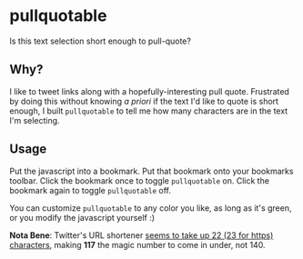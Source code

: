 pullquotable
============

Is this text selection short enough to pull-quote?

Why?
-
I like to tweet links along with a hopefully-interesting pull quote. Frustrated by doing this without knowing *a priori* if the text I'd like to quote is short enough, I built `pullquotable` to tell me how many characters are in the text I'm selecting.

Usage
-
Put the javascript into a bookmark. Put that bookmark onto your bookmarks toolbar. Click the bookmark once to toggle `pullquotable` on. Click the bookmark again to toggle `pullquotable` off.

You can customize `pullquotable` to any color you like, as long as it's green, or you modify the javascript yourself :)

**Nota Bene**: Twitter's URL shortener [seems to take up 22 (23 for https) characters](http://support.conversocial.com/entries/23471033-How-many-characters-do-URLs-use-on-Twitter-), making **117** the magic number to come in under, not 140. 
